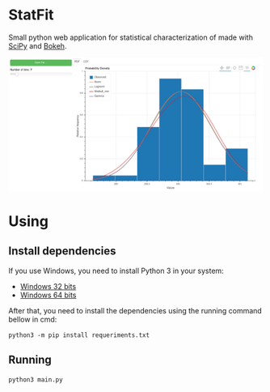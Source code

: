 # StatFit

Small python web application for statistical characterization of made with [SciPy](https://docs.scipy.org/doc/scipy/reference/tutorial/stats.html) and [Bokeh](https://bokeh.pydata.org/en/latest/).

![](screenshoot.png)

# Using

## Install dependencies

If you use Windows, you need to install Python 3 in your system:
 - [Windows 32 bits](https://www.python.org/ftp/python/3.7.3/python-3.7.3.exe)
 - [Windows 64 bits](https://www.python.org/ftp/python/3.7.3/python-3.7.3-amd64.exe)

After that, you need to install the dependencies using the running command bellow in cmd:

```
python3 -m pip install requeriments.txt
```

## Running

```
python3 main.py
```
